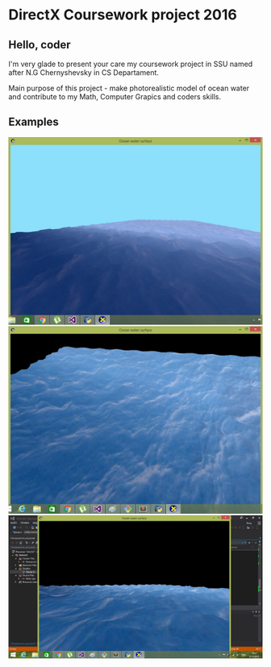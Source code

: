 DirectX Coursework project 2016
===============================

Hello, coder
------------
I'm very glade to present your care
my coursework project in SSU named
after N.G Chernyshevsky in CS
Departament.

Main purpose of this project - make
photorealistic model of ocean water and
contribute to my Math, Computer Grapics
and coders skills.

Examples
--------
![Image alt](https://raw.githubusercontent.com/Imperat/DirectX-CourseWork-2016/master/examples/01.jpg)
![Image alt](https://raw.githubusercontent.com/Imperat/DirectX-CourseWork-2016/master/examples/02.jpg)
![Image alt](https://raw.githubusercontent.com/Imperat/DirectX-CourseWork-2016/master/examples/03.jpg)


